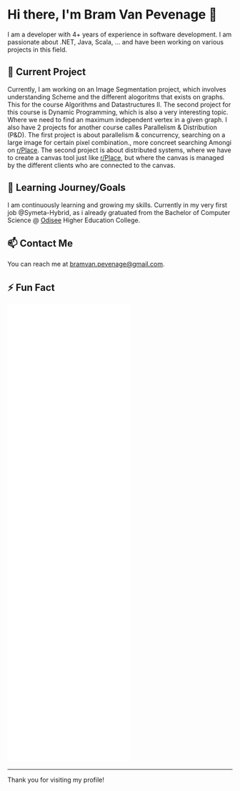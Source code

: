 # Hi there, I'm Bram Van Pevenage 👋

I am a developer with 4+ years of experience in software development. I am passionate about .NET, Java, Scala, ... and have been working on various projects in this field.

## 🔭 Current Project

Currently, I am working on an Image Segmentation project, which involves understanding Scheme and the different alogoritms that exists on graphs. This for the course Algorithms and Datastructures II. The second project for this course is Dynamic Programming, which is also a very interesting topic. Where we need to find an maximum independent vertex in a given graph.
I also have 2 projects for another course calles Parallelism & Distribution (P&D). The first project is about parallelism & concurrency, searching on a large image for certain pixel combination., more concreet searching Amongi on [r/Place](https://en.wikipedia.org/wiki/R/place). The second project is about distributed systems, where we have to create a canvas tool just like [r/Place](https://en.wikipedia.org/wiki/R/place), but where the canvas is managed by the different clients who are connected to the canvas.

## 🌱 Learning Journey/Goals

I am continuously learning and growing my skills. Currently in my very first job @Symeta-Hybrid, as i already gratuated from the Bachelor of Computer Science @ [Odisee](https://www.odisee.be/en) Higher Education College.

## 📫 Contact Me

You can reach me at [bramvan.pevenage@gmail.com](bramvan.pevenage@gmail.com).

## ⚡ Fun Fact
![Metrics](https://github.com/BramVanPevenage/BramVanPevenage/blob/main/github-metrics-bram_van_pevenage.svg)

---


Thank you for visiting my profile!
